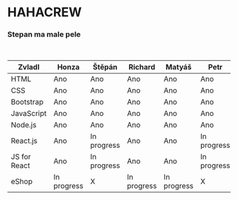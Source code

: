 # HAHACREW
<h3>Stepan ma male pele</h3><br>

<table class="table table-bordered">
  <thead class="thead-light">
  <tr>
    <th>Zvladl</th>
    <th >Honza</th>
    <th>Štěpán</th>
    <th>Richard</th>
    <th>Matyáš</th>
    <th>Petr</th>
    <th>Matěj</th>
  </tr>
    </thead>
  <tr>
    <td>HTML</td>
    <td>Ano</td>
    <td>Ano</td>
    <td>Ano</td>
    <td>Ano</td>
    <td>Ano</td>
    <td>Ano</td>
  </tr>
  <tr>
   <td>CSS</td>
    <td>Ano</td>
    <td>Ano</td>
    <td>Ano</td>
    <td>Ano</td>
    <td>Ano</td>
    <td>Ano</td>
  </tr>
  <tr>
    <td>Bootstrap</td>
    <td>Ano</td>
    <td>Ano</td>
    <td>Ano</td>
    <td>Ano</td>
    <td>Ano</td>
    <td>Ano</td>
  </tr>
  <tr>
    <td>JavaScript</td>
    <td>Ano</td>
    <td>Ano</td>
    <td>Ano</td>
    <td>Ano</td>
    <td>Ano</td>
    <td>Ano</td>
  </tr>
  <tr>
    <td>Node.js</td>
    <td>Ano</td>
    <td>Ano</td>
    <td>Ano</td>
    <td>Ano</td>
    <td>Ano</td>
    <td>Ano</td>
  </tr>
  <tr>
    <td>React.js</td>
    <td>Ano</td>
    <td>In progress</td>
    <td>Ano</td>
    <td>Ano</td>
    <td>In progress</td>
    <td>In progress</td>
  </tr>
  <tr>
    <td>JS for React</td>
    <td>Ano</td>
    <td>In progress</td>
    <td>Ano</td>
    <td>Ano</td>
    <td>In progress</td>
    <td>In progress</td>
  </tr>
  <tr>
    <td>eShop</td>
    <td>In progress</td>
    <td>X</td>
    <td>In progress</td>
    <td>In progress</td>
    <td>X</td>
    <td>X</td>
  </tr>
</table>
